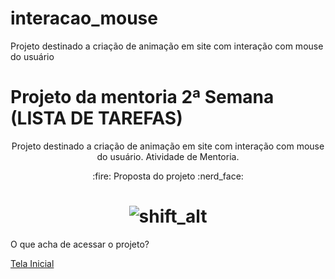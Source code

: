 # interacao_mouse
 Projeto destinado a criação de animação em site com interação com mouse do usuário


# Projeto da mentoria 2ª Semana (LISTA DE TAREFAS)
<p align="center"> Projeto destinado a criação de animação em site com interação com mouse do usuário. Atividade de Mentoria.
</p>

 <p align="center"> 
 :fire: Proposta do projeto :nerd_face:
</p>

 <h1 align="center"> 
  <img alt="shift_alt" title="#shift_alt" src="./img/lista_tarefas.gif" />
</h1>

<p>O que acha de acessar o projeto? </p> <a href="https://oscarlojr.github.io/to_do_list/" target="_blank">Tela Inicial</a>